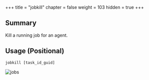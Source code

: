 +++
title = "jobkill"
chapter = false
weight = 103
hidden = true
+++

## Summary
Kill a running job for an agent.

## Usage (Positional)
```
jobkill [task_id_guid]
```

![jobs](../images/jobs.png)